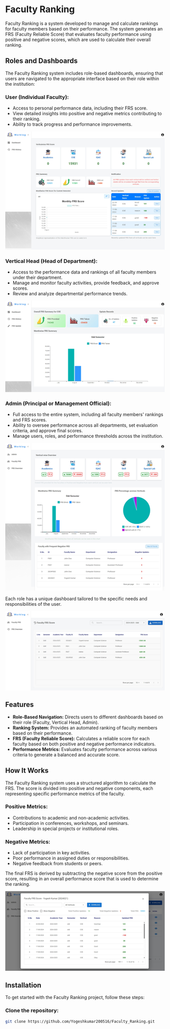 # Faculty Ranking

Faculty Ranking is a system developed to manage and calculate rankings for faculty members based on their performance. The system generates an FRS (Faculty Reliable Score) that evaluates faculty performance using positive and negative scores, which are used to calculate their overall ranking.

## Roles and Dashboards

The Faculty Ranking system includes role-based dashboards, ensuring that users are navigated to the appropriate interface based on their role within the institution:

### User (Individual Faculty):
- Access to personal performance data, including their FRS score.
- View detailed insights into positive and negative metrics contributing to their ranking.
- Ability to track progress and performance improvements.

![User Dashboard](./Frontend/src/assets/images/User.jpeg)

### Vertical Head (Head of Department):
- Access to the performance data and rankings of all faculty members under their department.
- Manage and monitor faculty activities, provide feedback, and approve scores.
- Review and analyze departmental performance trends.

![Vertical Head Dashboard](./Frontend/src/assets/images/Vertical_Head.jpeg)

### Admin (Principal or Management Official):
- Full access to the entire system, including all faculty members' rankings and FRS scores.
- Ability to oversee performance across all departments, set evaluation criteria, and approve final scores.
- Manage users, roles, and performance thresholds across the institution.

![Admin Dashboard](./Frontend/src/assets/images/Admin.jpeg)

Each role has a unique dashboard tailored to the specific needs and responsibilities of the user.

![Dashboard Overview](./Frontend/src/assets/images/HR.jpeg)

## Features

- **Role-Based Navigation:** Directs users to different dashboards based on their role (Faculty, Vertical Head, Admin).
- **Ranking System:** Provides an automated ranking of faculty members based on their performance.
- **FRS (Faculty Reliable Score):** Calculates a reliable score for each faculty based on both positive and negative performance indicators.
- **Performance Metrics:** Evaluates faculty performance across various criteria to generate a balanced and accurate score.

## How It Works

The Faculty Ranking system uses a structured algorithm to calculate the FRS. The score is divided into positive and negative components, each representing specific performance metrics of the faculty.

### Positive Metrics:
- Contributions to academic and non-academic activities.
- Participation in conferences, workshops, and seminars.
- Leadership in special projects or institutional roles.

### Negative Metrics:
- Lack of participation in key activities.
- Poor performance in assigned duties or responsibilities.
- Negative feedback from students or peers.

The final FRS is derived by subtracting the negative score from the positive score, resulting in an overall performance score that is used to determine the ranking.

![FRS Calculation](./Frontend/src/assets/images/Popup.jpeg)

## Installation

To get started with the Faculty Ranking project, follow these steps:

### Clone the repository:

```bash
git clone https://github.com/Yogeshkumar200516/Faculty_Ranking.git

